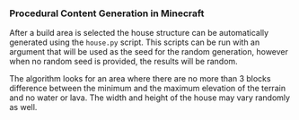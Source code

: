 ### Procedural Content Generation in Minecraft

After a build area is selected the house structure can be automatically generated using the `house.py` script.
This scripts can be run with an argument that will be used as the seed for the random generation, however when no random seed is provided, the results will be random.

The algorithm looks for an area where there are no more than 3 blocks difference between the minimum and the maximum elevation of the terrain and no water or lava. The width and height of the house may vary randomly as well.